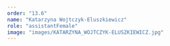 ```yaml
---
order: "13.6"
name: "Katarzyna Wojtczyk-Eluszkiewicz"
role: "assistantFemale"
image: "images/KATARZYNA_WOJTCZYK-ELUSZKIEWICZ.jpg"
---
```

